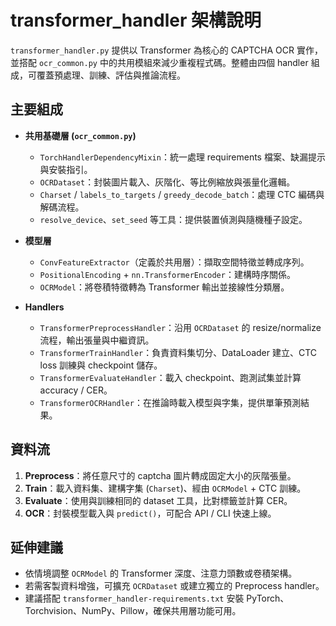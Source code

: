 # transformer_handler 架構說明

`transformer_handler.py` 提供以 Transformer 為核心的 CAPTCHA OCR 實作，並搭配 `ocr_common.py` 中的共用模組來減少重複程式碼。整體由四個 handler 組成，可覆蓋預處理、訓練、評估與推論流程。

## 主要組成

- **共用基礎層 (`ocr_common.py`)**  
  - `TorchHandlerDependencyMixin`：統一處理 requirements 檔案、缺漏提示與安裝指引。  
  - `OCRDataset`：封裝圖片載入、灰階化、等比例縮放與張量化邏輯。  
  - `Charset` / `labels_to_targets` / `greedy_decode_batch`：處理 CTC 編碼與解碼流程。  
  - `resolve_device`、`set_seed` 等工具：提供裝置偵測與隨機種子設定。

- **模型層**  
  - `ConvFeatureExtractor`（定義於共用層）：擷取空間特徵並轉成序列。  
  - `PositionalEncoding` + `nn.TransformerEncoder`：建構時序關係。  
  - `OCRModel`：將卷積特徵轉為 Transformer 輸出並接線性分類層。

- **Handlers**  
  - `TransformerPreprocessHandler`：沿用 `OCRDataset` 的 resize/normalize 流程，輸出張量與中繼資訊。  
  - `TransformerTrainHandler`：負責資料集切分、DataLoader 建立、CTC loss 訓練與 checkpoint 儲存。  
  - `TransformerEvaluateHandler`：載入 checkpoint、跑測試集並計算 accuracy / CER。  
  - `TransformerOCRHandler`：在推論時載入模型與字集，提供單筆預測結果。

## 資料流

1. **Preprocess**：將任意尺寸的 captcha 圖片轉成固定大小的灰階張量。  
2. **Train**：載入資料集、建構字集 (`Charset`)、經由 `OCRModel` + CTC 訓練。  
3. **Evaluate**：使用與訓練相同的 dataset 工具，比對標籤並計算 CER。  
4. **OCR**：封裝模型載入與 `predict()`，可配合 API / CLI 快速上線。

## 延伸建議

- 依情境調整 `OCRModel` 的 Transformer 深度、注意力頭數或卷積架構。  
- 若需客製資料增強，可擴充 `OCRDataset` 或建立獨立的 Preprocess handler。  
- 建議搭配 `transformer_handler-requirements.txt` 安裝 PyTorch、Torchvision、NumPy、Pillow，確保共用層功能可用。

